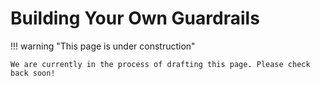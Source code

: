 # Building Your Own Guardrails

!!! warning "This page is under construction"

    We are currently in the process of drafting this page. Please check back soon!